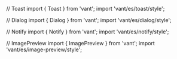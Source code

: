 // Toast
import { Toast } from 'vant';
import 'vant/es/toast/style';

// Dialog
import { Dialog } from 'vant';
import 'vant/es/dialog/style';

// Notify
import { Notify } from 'vant';
import 'vant/es/notify/style';

// ImagePreview
import { ImagePreview } from 'vant';
import 'vant/es/image-preview/style';
